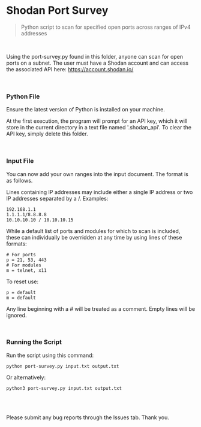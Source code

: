 # Shodan Port Survey
> Python script to scan for specified open ports across ranges of IPv4 addresses

<br/>

Using the port-survey.py found in this folder, anyone can scan for open ports on a subnet. The user must have a Shodan account and can access the associated API here: https://account.shodan.io/

<br/>

### Python File

Ensure the latest version of Python is installed on your machine.

At the first execution, the program will prompt for an API key, which it will store in the current directory in a text file named '.shodan_api'. To clear the API key, simply delete this folder.

<br/>

### Input File

You can now add your own ranges into the input document. The format is as follows.

Lines containing IP addresses may include either a single IP address or two IP addresses separated by a /. Examples:
```
192.168.1.1
1.1.1.1/8.8.8.8
10.10.10.10 / 10.10.10.15
```

While a default list of ports and modules for which to scan is included, these can individually be overridden at any time by using lines of these formats:
```
# For ports
p = 21, 53, 443
# For modules
m = telnet, x11
```

To reset use:
```
p = default
m = default
```

Any line beginning with a # will be treated as a comment. Empty lines will be ignored.

<br/>

### Running the Script

Run the script using this command:
```
python port-survey.py input.txt output.txt
```
Or alternatively:
```
python3 port-survey.py input.txt output.txt
```

<br/><br/>

Please submit any bug reports through the Issues tab. Thank you.
